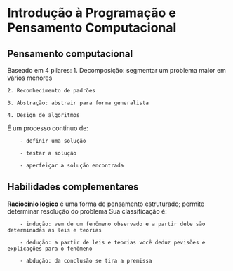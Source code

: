 # Introdução à Programação e Pensamento Computacional

## Pensamento computacional

Baseado em 4 pilares:
	1. Decomposição: segmentar um problema maior em vários menores
	
	2. Reconhecimento de padrões
	
	3. Abstração: abstrair para forma generalista
	
	4. Design de algoritmos
	
É um processo continuo de:

		- definir uma solução
		
		- testar a solução
		
		- aperfeiçar a solução encontrada
		

## Habilidades complementares

**Raciocínio lógico** é uma forma de pensamento estruturado; permite determinar resolução do problema
	Sua classificação é:
	
		- indução: vem de um fenômeno observado e a partir dele são determinadas as leis e teorias
		
		- dedução: a partir de leis e teorias você deduz pevisões e explicações para o fenômeno
		
		- abdução: da conclusão se tira a premissa

